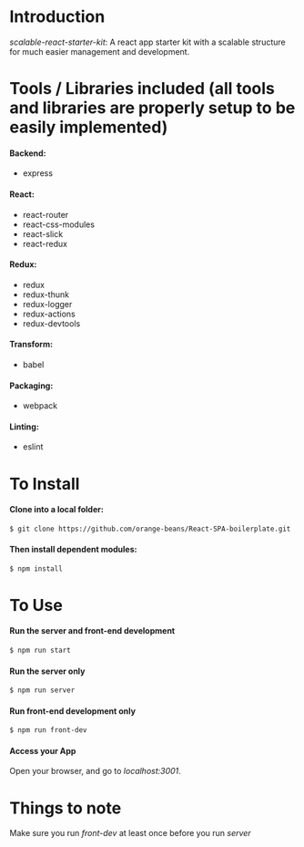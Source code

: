 # Introduction
*scalable-react-starter-kit*:
A react app starter kit with a scalable structure for much easier management and development.

# Tools / Libraries included (all tools and libraries are properly setup to be easily implemented)
#### Backend:
* express

#### React:
* react-router
* react-css-modules
* react-slick
* react-redux

#### Redux:
* redux
* redux-thunk
* redux-logger
* redux-actions
* redux-devtools

#### Transform:
* babel

#### Packaging:
* webpack

#### Linting:
* eslint


# To Install
#### Clone into a local folder:
```bash
$ git clone https://github.com/orange-beans/React-SPA-boilerplate.git
```
#### Then install dependent modules:
```bash
$ npm install
```

# To Use
#### Run the server and front-end development
```bash
$ npm run start
```

#### Run the server only
```bash
$ npm run server
```

#### Run front-end development only
```bash
$ npm run front-dev
```

#### Access your App
Open your browser, and go to *localhost:3001*.

# Things to note
Make sure you run *front-dev* at least once before you run *server*
